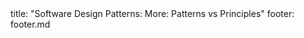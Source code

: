 <frontmatter>
title: "Software Design Patterns: More: Patterns vs Principles"
footer: footer.md
</frontmatter>

<include src="unit-inPage-asFlat.md" boilerplate />